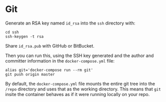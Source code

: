 # Git

Generate an RSA key named `id_rsa` into the `ssh` directory with:

```
cd ssh
ssh-keygen -t rsa
```

Share `id_rsa.pub` with GitHub or BitBucket.

Then you can run this, using the SSH key generated and the author and committer information in the `docker-compose.yml` file:

```
alias git='docker-compose run --rm git'
git push origin master
```

By default, the `docker-compose.yml` file mounts the entire git tree into the `/repo` directory and uses that as the working directory. This means that `git` insite the container behaves as if it were running locally on your repo.
